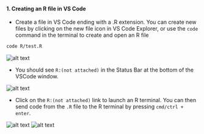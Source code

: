 
#### 1. Creating an R file in VS Code

- Create a file in VS Code ending with a .R extension. You can create new files
  by clicking on the new file icon in VS Code Explorer, or use the `code`
  command in the terminal to create and open an R file

```bash
code R/test.R
```

![alt text](../assets/rdev4.png)


- You should see `R:(not attached)` in the Status Bar at the bottom of
  the VSCode window.

![alt text](../assets/rdev11.png)

- Click on the `R:(not attached)` link to launch an R terminal. You can
  then send code from the `.R` file to the R terminal by pressing
  `cmd/ctrl + enter`.

![alt text](../assets/rdev12.png) ![alt text](../assets/rdev5.png)
